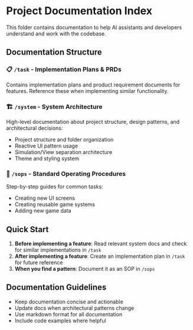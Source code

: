 # Project Documentation Index

This folder contains documentation to help AI assistants and developers understand and work with the codebase.

## Documentation Structure

### 📋 `/task` - Implementation Plans & PRDs
Contains implementation plans and product requirement documents for features. Reference these when implementing similar functionality.

### 🏗️ `/system` - System Architecture
High-level documentation about project structure, design patterns, and architectural decisions:
- Project structure and folder organization
- Reactive UI pattern usage
- Simulation/View separation architecture
- Theme and styling system

### 📖 `/sops` - Standard Operating Procedures
Step-by-step guides for common tasks:
- Creating new UI screens
- Creating reusable game systems
- Adding new game data

## Quick Start

1. **Before implementing a feature**: Read relevant system docs and check for similar implementations in `/task`
2. **After implementing a feature**: Create an implementation plan in `/task` for future reference
3. **When you find a pattern**: Document it as an SOP in `/sops`

## Documentation Guidelines

- Keep documentation concise and actionable
- Update docs when architectural patterns change
- Use markdown format for all documentation
- Include code examples where helpful

